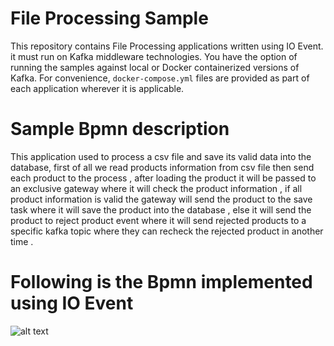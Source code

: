 # File Processing Sample
This repository contains File Processing applications written using IO Event. it must run on Kafka middleware technologies. You have the option of running the samples against local or Docker containerized versions of Kafka. For convenience, `docker-compose.yml` files are provided as part of each application wherever it is applicable. 

# Sample Bpmn description 

This application used to process a csv file and save its valid data into the database, first of all we read products information from csv file then send each product to the process , after loading the product it will be passed to an exclusive gateway where it will check the product information , if all product information is valid the gateway will send the product to the save task where it will save the product into the database , else it will send the product to reject product event where it will send rejected products to a specific kafka topic where they can recheck the rejected product in another time .


# Following is the Bpmn implemented using IO Event


![alt text](https://raw.githubusercontent.com/ioevent-io/io-ioevent-samples/main/ioevent-file-processing/ioevent-file-processing-exemple.svg)
